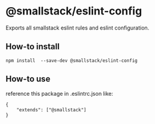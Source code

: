 # @smallstack/eslint-config
Exports all smallstack eslint rules and eslint configuration.

## How-to install
`npm install  --save-dev @smallstack/eslint-config`

## How-to use
reference this package in .eslintrc.json like:

```
{
    "extends": ["@smallstack"]
}
```